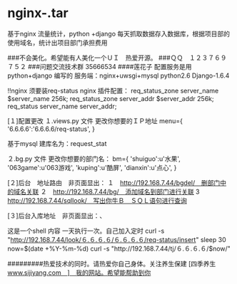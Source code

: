 nginx-.tar
==========

基于nginx 流量统计，python +django 每天抓取数据存入数据库，根据项目部的使用域名，统计出项目部门承担费用


###不会美化。希望能有人美化一个ＵＩ　热爱开源。
###ＱＱ　１２３７６９７５２
###问题交流技术群 35666534
####莲花子
配置服务是用python+django 编写的
服务端：nginx+uwsgi+mysql
python2.6
Django-1.6.4


!!nginx 须要装req-status
nginx 插件配置：
  req_status_zone server_name $server_name 256k;
  req_status_zone server_addr $server_addr 256k;
  req_status server_name server_addr;


[１]配置更改
１.views.py 文件
更改你想要的ＩＰ地址
	menu={
'6.6.6.6':'6.6.6.6/req-status',
		}

基于mysql 建库名为：request_stat

２.bg.py 文件
更改你想要的部门名：
	bm={
		'shuiguo':u'水果',
		'063game':u'063游戏',
		'kuping':u'酷屏',
		'dianxin':u'点心',
		}


[２]后台　地址路由　非页面显出：
１　http://192.168.7.44/bgdel/　删部门中的域名关联
２　http://192.168.7.44/bg/　添加域名到部门进行关联
3　http://192.168.7.44/sqllook/　写出你牛Ｂ　ＳＱＬ语句进行查询

[３]后台入库地址　非页面显出：、

这是一个shell 内容
一天执行一次。自己加入定时
curl -s "http://192.168.7.44/look/６.６.６.６/６.６.６.６/req-status/insert"
sleep 30
now=$(date +%Y-%m-%d)
curl -s "http://192.168.7.44/tj/６.６.６.６/$now/"


#########热爱技术的同时。请热爱你自己身体。关注养生保建 [四季养生　www.sijiyang.com　]　我的网站。希望能帮助到你
